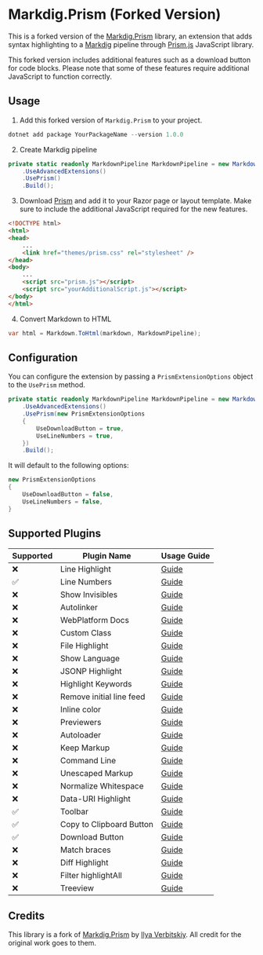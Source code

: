 # Markdig.Prism (Forked Version)

This is a forked version of the [Markdig.Prism](https://github.com/WebStoating/Markdig.Prism) library, an extension that adds syntax highlighting to a [Markdig](https://github.com/lunet-io/markdig) pipeline through [Prism.js](https://prismjs.com/) JavaScript library.

This forked version includes additional features such as a download button for code blocks. Please note that some of these features require additional JavaScript to function correctly.

## Usage

1. Add this forked version of `Markdig.Prism` to your project.

```powershell
dotnet add package YourPackageName --version 1.0.0
```

2. Create Markdig pipeline

```csharp
private static readonly MarkdownPipeline MarkdownPipeline = new MarkdownPipelineBuilder()
    .UseAdvancedExtensions()
    .UsePrism()
    .Build();
```

3. Download [Prism](https://prismjs.com/download.html) and add it to your Razor page or layout template. Make sure to include the additional JavaScript required for the new features.

```html
<!DOCTYPE html>
<html>
<head>
	...
	<link href="themes/prism.css" rel="stylesheet" />
</head>
<body>
	...
	<script src="prism.js"></script>
	<script src="yourAdditionalScript.js"></script>
</body>
</html>
```

4. Convert Markdown to HTML

```csharp
var html = Markdown.ToHtml(markdown, MarkdownPipeline);
```

## Configuration

You can configure the extension by passing a `PrismExtensionOptions` object to the `UsePrism` method.

```csharp
private static readonly MarkdownPipeline MarkdownPipeline = new MarkdownPipelineBuilder()
	.UseAdvancedExtensions()
	.UsePrism(new PrismExtensionOptions
	{
		UseDownloadButton = true,
		UseLineNumbers = true,
	})
	.Build();
```

It will default to the following options:

```csharp
new PrismExtensionOptions
{
	UseDownloadButton = false,
	UseLineNumbers = false,
}
```
## Supported Plugins

| Supported | Plugin Name | Usage Guide |
| ----------- | --------- | ----------- |
| ❌ | Line Highlight | [Guide](https://github.com/Retrokiller543/Markdig.Prism/blob/main/docs/LineHighlightUsage.md) |
| ✅ | Line Numbers |  [Guide](https://github.com/Retrokiller543/Markdig.Prism/blob/main/docs/LineNumbersUsage.md) |
| ❌ | Show Invisibles  | [Guide](https://github.com/Retrokiller543/Markdig.Prism/blob/main/docs/ShowInvisiblesUsage.md) |
| ❌ | Autolinker | [Guide](https://github.com/Retrokiller543/Markdig.Prism/blob/main/docs/AutolinkerUsage.md) |
| ❌ | WebPlatform Docs  | [Guide](https://github.com/Retrokiller543/Markdig.Prism/blob/main/docs/WebPlatformDocsUsage.md) |
| ❌ | Custom Class  | [Guide](https://github.com/Retrokiller543/Markdig.Prism/blob/main/docs/CustomClassUsage.md) |
| ❌ | File Highlight  | [Guide](https://github.com/Retrokiller543/Markdig.Prism/blob/main/docs/FileHighlightUsage.md) |
| ❌ | Show Language  | [Guide](https://github.com/Retrokiller543/Markdig.Prism/blob/main/docs/ShowLanguageUsage.md) |
| ❌ | JSONP Highlight  | [Guide](https://github.com/Retrokiller543/Markdig.Prism/blob/main/docs/JSONPHighlightUsage.md) |
| ❌ | Highlight Keywords  | [Guide](https://github.com/Retrokiller543/Markdig.Prism/blob/main/docs/HighlightKeywordsUsage.md) |
| ❌ | Remove initial line feed  | [Guide](https://github.com/Retrokiller543/Markdig.Prism/blob/main/docs/RemoveInitialLineFeedUsage.md) |
| ❌ | Inline color  | [Guide](https://github.com/Retrokiller543/Markdig.Prism/blob/main/docs/InlineColorUsage.md) |
| ❌ | Previewers  | [Guide](https://github.com/Retrokiller543/Markdig.Prism/blob/main/docs/PreviewersUsage.md) |
| ❌ | Autoloader  | [Guide](https://github.com/Retrokiller543/Markdig.Prism/blob/main/docs/AutoloaderUsage.md) |
| ❌ | Keep Markup  | [Guide](https://github.com/Retrokiller543/Markdig.Prism/blob/main/docs/KeepMarkupUsage.md) |
| ❌ | Command Line  | [Guide](https://github.com/Retrokiller543/Markdig.Prism/blob/main/docs/CommandLineUsage.md) |
| ❌ | Unescaped Markup  | [Guide](https://github.com/Retrokiller543/Markdig.Prism/blob/main/docs/UnescapedMarkupUsage.md) |
| ❌ | Normalize Whitespace  | [Guide](https://github.com/Retrokiller543/Markdig.Prism/blob/main/docs/NormalizeWhitespaceUsage.md) |
| ❌ | Data-URI Highlight  | [Guide](https://github.com/Retrokiller543/Markdig.Prism/blob/main/docs/DataURIHighlightUsage.md) |
| ✅ | Toolbar  | [Guide](https://github.com/Retrokiller543/Markdig.Prism/blob/main/docs/ToolbarUsage.md) |
| ✅ | Copy to Clipboard Button  | [Guide](./CopyToClipboardButtonUsage.md) |
| ✅ | Download Button  | [Guide](https://github.com/Retrokiller543/Markdig.Prism/blob/main/docs/DownloadButtonUsage.md) |
| ❌ | Match braces  | [Guide](https://github.com/Retrokiller543/Markdig.Prism/blob/main/docs/MatchBracesUsage.md) |
| ❌ | Diff Highlight  | [Guide](https://github.com/Retrokiller543/Markdig.Prism/blob/main/docs/DiffHighlightUsage.md) |
| ❌ | Filter highlightAll  | [Guide](https://github.com/Retrokiller543/Markdig.Prism/blob/main/docs/FilterHighlightAllUsage.md) |
| ❌ | Treeview  | [Guide](https://github.com/Retrokiller543/Markdig.Prism/blob/main/docs/TreeviewUsage.md) |

## Credits

This library is a fork of [Markdig.Prism](https://github.com/WebStoating/Markdig.Prism) by [Ilya Verbitskiy](https://github.com/ilich). All credit for the original work goes to them.
